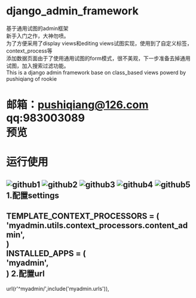 # django_admin_framework
基于通用试图的admin框架<br>
新手入门之作，大神勿喷。<br>
为了方便采用了display views和editing views试图实现，使用到了自定义标签，context_process等<br>
添加数据页面由于了使用通用试图的form模式，很不美观，下一步准备去掉通用试图，加入搜索过滤功能。<br>
This is a django admin framework base on class_based views powerd by pushiqiang of rookie

邮箱：pushiqiang@126.com<br>
qq:983003089<br>
预览
=====

运行使用
=====
![github1](4.pushiqiang.sinaapp.com/static/github_img/g1.jpg)
![github2](4.pushiqiang.sinaapp.com/static/github_img/g2.jpg)
![github3](4.pushiqiang.sinaapp.com/static/github_img/g3.jpg)
![github4](4.pushiqiang.sinaapp.com/static/github_img/g4.jpg)
![github5](4.pushiqiang.sinaapp.com/static/github_img/g5.jpg)
1.配置settings
---
TEMPLATE_CONTEXT_PROCESSORS = (<br>
          'myadmin.utils.context_processors.content_admin',<br>
)<br>
INSTALLED_APPS = (<br>
          'myadmin',<br>
)
2.配置url
---
url(r'^myadmin/',include('myadmin.urls')),
